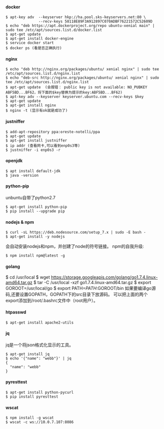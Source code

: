 #### docker
```
$ apt-key adv  --keyserver hkp://ha.pool.sks-keyservers.net:80 \
               --recv-keys 58118E89F3A912897C070ADBF76221572C52609D
$ echo "deb https://apt.dockerproject.org/repo ubuntu-xenial main" | sudo tee /etc/apt/sources.list.d/docker.list
$ apt-get update
$ apt-get install docker-engine
$ service docker start
$ docker ps (看是否正确执行)
```
#### nginx
```
$ echo "deb http://nginx.org/packages/ubuntu/ xenial nginx" | sudo tee /etc/apt/sources.list.d/nginx.list
$ echo "deb-src http://nginx.org/packages/ubuntu/ xenial nginx" | sudo tee /etc/apt/sources.list.d/nginx.list
$ apt-get update  (会报错： public key is not available: NO_PUBKEY ABF5BD...BF62，将下面的$key替换为提示的key:ABF5BD...BF62)
$ apt-key adv --keyserver keyserver.ubuntu.com --recv-keys $key
$ apt-get update
$ apt-get install nginx
$ nginx -t (显示有ok就是成功了)
```
#### justniffer
```
$ add-apt-repository ppa:oreste-notelli/ppa
$ apt-get update
$ apt-get install justniffer
$ ip addr (查看网卡,可以看到enp0s3等)
$ justniffer -i enp0s3 -r 
```
#### openjdk
```
$ apt install default-jdk
$ java -version
```
#### python-pip
unbuntu自带了python2.7
```
$ apt-get install python-pip
$ pip install --upgrade pip
```
#### nodejs & npm
```
$ curl -sL https://deb.nodesource.com/setup_7.x | sudo -E bash -
$ apt-get install -y nodejs
```
会自动安装nodejs和npm，并创建了node的符号链接。
npm的自我升级:
```
$ npm install npm@latest -g
```
#### golang
$ cd /usr/local
$ wget https://storage.googleapis.com/golang/go1.7.4.linux-amd64.tar.gz
$ tar -C /usr/local -xzf go1.7.4.linux-amd64.tar.gz
$ export GOROOT=/usr/local/go
$ export PATH=$PATH:$GOROOT/bin
如果要编译go源码,还要设置GOPATH，GOPATH下的src目录下放源码。
可以把上面的两个export添加到/root/.bashrc文件中（root用户）。
#### htpasswd
```
$ apt-get install apache2-utils
```
#### jq
jq是一个将json格式化显示的工具。
```
$ apt-get install jq
$ echo '{"name": "webb"}' | jq
{
  "name": "webb"
}
```
#### pyresttest
```
$ apt-get install python-pycurl
$ pip install pyresttest
```
#### wscat
```
$ npm install -g wscat
$ wscat -c ws://10.0.7.107:8086 
```
